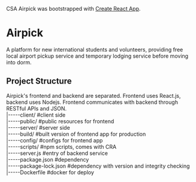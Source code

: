 CSA Airpick was bootstrapped with [Create React App](https://github.com/facebook/create-react-app).

# Airpick
A platform for new international students and volunteers, providing free local airport pickup service and temporary lodging service before moving into dorm.

## Project Structure
Airpick's frontend and backend are separated. Frontend uses React.js, backend uses Nodejs. Frontend communicates with backend through RESTful APIs and JSON.  
|-----client/           #client side     
|-----public/           #public resources for frontend   
|-----server/           #server side   
|-----build/            #built version of frontend app for production   
|-----config/           #configs for frontend app   
|-----scripts/          #npm scripts, comes with CRA   
|-----server.js         #entry of backend service   
|-----package.json      #dependency   
|-----package-lock.json #dependency with version and integrity checking  
|-----Dockerfile        #docker for deploy  
